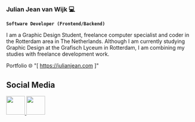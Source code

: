 ### Julian Jean van Wijk 💻
**`Software Developer (Frontend/Backend)`**

I am a Graphic Design Student, freelance computer specialist and coder in the Rotterdam area in The Netherlands. Although I am currently studying Graphic Design at the Grafisch Lyceum in Rotterdam, I am combining my studies with freelance development work.

Portfolio 🌐 "[ https://julianjean.com ]"


<h2>Social Media</h2>

<p>
    <a href="https://www.linkedin.com/in/julian-van-wijk-6b480a220/">
        <img src="https://telecos.upc.edu/ca/shared/images/social/logos-rodons/linkedin-circle.png/@@images/image.png" width="50px" height="50px">
    </a>
    <a href="https://github.com/jjwijk">
    <img src="https://icones.pro/wp-content/uploads/2021/06/symbole-github-violet.png" width="50px" height="50px">
    </a>

</p>
